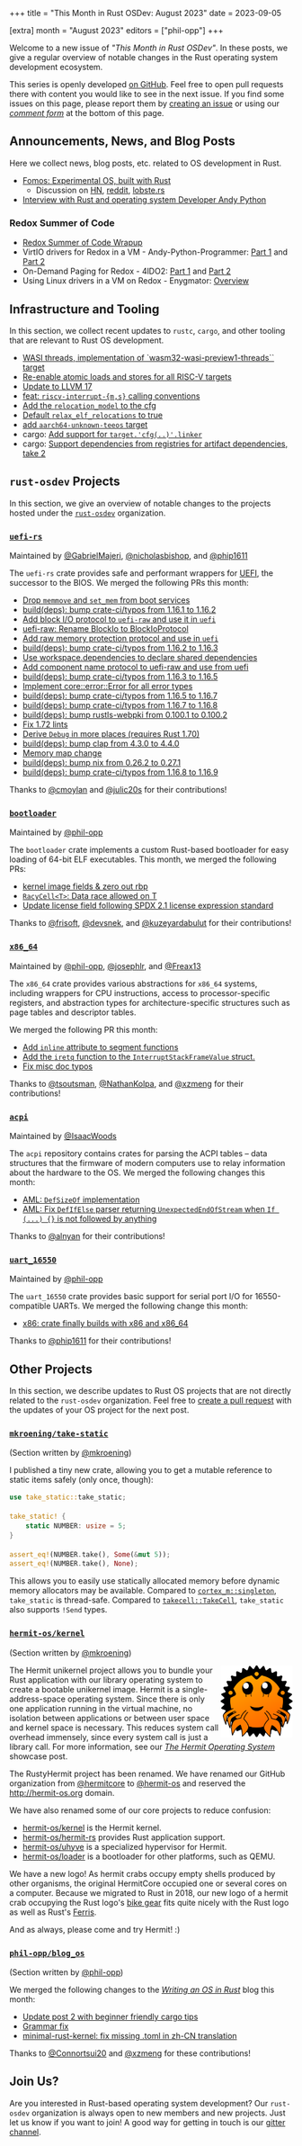 +++
title = "This Month in Rust OSDev: August 2023"
date = 2023-09-05

[extra]
month = "August 2023"
editors = ["phil-opp"]
+++

Welcome to a new issue of _"This Month in Rust OSDev"_. In these posts, we give a regular overview of notable changes in the Rust operating system development ecosystem.

<!-- more -->

This series is openly developed [on GitHub](https://github.com/rust-osdev/homepage/). Feel free to open pull requests there with content you would like to see in the next issue. If you find some issues on this page, please report them by [creating an issue](https://github.com/rust-osdev/homepage/issues/new) or using our <a href="#comment-form">_comment form_</a> at the bottom of this page.

<!--
    This is a draft for the upcoming "This Month in Rust OSDev (August 2023)" post.
    Feel free to create pull requests against the `next` branch to add your
    content here.
    Please take a look at the past posts on https://rust-osdev.com/ to see the
    general structure of these posts.
-->

## Announcements, News, and Blog Posts

Here we collect news, blog posts, etc. related to OS development in Rust.

- [Fomos: Experimental OS, built with Rust](https://github.com/Ruddle/Fomos)
  - Discussion on [HN](https://news.ycombinator.com/item?id=37316309), [reddit](https://www.reddit.com/r/rust/comments/164li1c/fomos_experimental_rust_os/), [lobste.rs](https://lobste.rs/s/eoyuf6/fomos_experimental_os_built_with_rust)
- [Interview with Rust and operating system Developer Andy Python](https://blog.rust.careers/post/andy-python-interview/)

### Redox Summer of Code

- [Redox Summer of Code Wrapup](https://redox-os.org/news/rsoc-2023-wrapup/)
- VirtIO drivers for Redox in a VM  - Andy-Python-Programmer: [Part 1](https://www.redox-os.org/news/rsoc-virtio-1/) and [Part 2](https://redox-os.org/news/rsoc-virtio-2/)
- On-Demand Paging for Redox - 4lDO2: [Part 1](https://www.redox-os.org/news/kernel-8/) and [Part 2](https://redox-os.org/news/kernel-9/)
- Using Linux drivers in a VM on Redox - Enygmator: [Overview](https://www.redox-os.org/news/rsoc-2023-eny-1/)

<!--
Please follow this template:

- [Title](https://example.com)
  - (optional) Some additional context
-->


## Infrastructure and Tooling

In this section, we collect recent updates to `rustc`, `cargo`, and other tooling that are relevant to Rust OS development.

<!--
    Please use the following template:

- [Title](https://example.com)
  - (optional) Some additional context
-->

- [WASI threads, implementation of `wasm32-wasi-preview1-threads`` target](https://github.com/rust-lang/rust/pull/112922)
- [Re-enable atomic loads and stores for all RISC-V targets](https://github.com/rust-lang/rust/pull/98333)
- [Update to LLVM 17](https://github.com/rust-lang/rust/pull/114048)
- [feat: `riscv-interrupt-{m,s}` calling conventions](https://github.com/rust-lang/rust/pull/111891)
- [Add the `relocation_model` to the cfg](https://github.com/rust-lang/rust/pull/113966)
- [Default `relax_elf_relocations` to true](https://github.com/rust-lang/rust/pull/106511)
- [add `aarch64-unknown-teeos` target](https://github.com/rust-lang/rust/pull/113480)
- cargo: [Add support for `target.'cfg(..)'.linker`](https://github.com/rust-lang/cargo/pull/12535)
- cargo: [Support dependencies from registries for artifact dependencies, take 2](https://github.com/rust-lang/cargo/pull/12421)


## `rust-osdev` Projects

In this section, we give an overview of notable changes to the projects hosted under the [`rust-osdev`](https://github.com/rust-osdev/about) organization.

<!--
    Please use the following template:

    ### [`repo_name`](https://github.com/rust-osdev/repo_name)
    <span class="maintainers">Maintained by [@maintainer_1](https://github.com/maintainer_1)</span>

    The `repo_name` crate ...<<short introduction>>...

    We merged the following changes this month:
    <<changelog, either in list or text form>>
-->



### [`uefi-rs`](https://github.com/rust-osdev/uefi-rs)
<span class="maintainers">Maintained by [@GabrielMajeri](https://github.com/GabrielMajeri), [@nicholasbishop](https://github.com/nicholasbishop), and [@phip1611](https://github.com/phip1611)</span>

The `uefi-rs` crate provides safe and performant wrappers for [UEFI](https://en.wikipedia.org/wiki/Unified_Extensible_Firmware_Interface), the successor to the BIOS. We merged the following PRs this month:

- [Drop `memmove` and `set_mem` from boot services](https://github.com/rust-osdev/uefi-rs/pull/906)
- [build(deps): bump crate-ci/typos from 1.16.1 to 1.16.2](https://github.com/rust-osdev/uefi-rs/pull/908)
- [Add block I/O protocol to `uefi-raw` and use it in `uefi`](https://github.com/rust-osdev/uefi-rs/pull/909)
- [uefi-raw: Rename BlockIo to BlockIoProtocol](https://github.com/rust-osdev/uefi-rs/pull/911)
- [Add raw memory protection protocol and use in `uefi`](https://github.com/rust-osdev/uefi-rs/pull/896)
- [build(deps): bump crate-ci/typos from 1.16.2 to 1.16.3](https://github.com/rust-osdev/uefi-rs/pull/912)
- [Use workspace.dependencies to declare shared dependencies](https://github.com/rust-osdev/uefi-rs/pull/913)
- [Add component name protocol to uefi-raw and use from uefi](https://github.com/rust-osdev/uefi-rs/pull/910)
- [build(deps): bump crate-ci/typos from 1.16.3 to 1.16.5](https://github.com/rust-osdev/uefi-rs/pull/919)
- [Implement core::error::Error for all error types](https://github.com/rust-osdev/uefi-rs/pull/916)
- [build(deps): bump crate-ci/typos from 1.16.5 to 1.16.7](https://github.com/rust-osdev/uefi-rs/pull/923)
- [build(deps): bump crate-ci/typos from 1.16.7 to 1.16.8](https://github.com/rust-osdev/uefi-rs/pull/924)
- [build(deps): bump rustls-webpki from 0.100.1 to 0.100.2](https://github.com/rust-osdev/uefi-rs/pull/926)
- [Fix 1.72 lints](https://github.com/rust-osdev/uefi-rs/pull/928)
- [Derive `Debug` in more places (requires Rust 1.70)](https://github.com/rust-osdev/uefi-rs/pull/851)
- [build(deps): bump clap from 4.3.0 to 4.4.0](https://github.com/rust-osdev/uefi-rs/pull/927)
- [Memory map change](https://github.com/rust-osdev/uefi-rs/pull/915)
- [build(deps): bump nix from 0.26.2 to 0.27.1](https://github.com/rust-osdev/uefi-rs/pull/929)
- [build(deps): bump crate-ci/typos from 1.16.8 to 1.16.9](https://github.com/rust-osdev/uefi-rs/pull/930)

Thanks to [@cmoylan](https://github.com/cmoylan) and [@julic20s](https://github.com/julic20s) for their contributions!

### [`bootloader`](https://github.com/rust-osdev/bootloader)
<span class="maintainers">Maintained by [@phil-opp](https://github.com/phil-opp)</span>

The `bootloader` crate implements a custom Rust-based bootloader for easy loading of 64-bit ELF executables. This month, we merged the following PRs:

- [kernel image fields & zero out rbp](https://github.com/rust-osdev/bootloader/pull/346)
- [`RacyCell<T>`: Data race allowed on T](https://github.com/rust-osdev/bootloader/pull/390)
- [Update license field following SPDX 2.1 license expression standard](https://github.com/rust-osdev/bootloader/pull/391)

Thanks to [@frisoft](https://github.com/frisoft), [@devsnek](https://github.com/devsnek), and [@kuzeyardabulut](https://github.com/kuzeyardabulut) for their contributions!



### [`x86_64`](https://github.com/rust-osdev/x86_64)
<span class="maintainers">Maintained by [@phil-opp](https://github.com/phil-opp), [@josephlr](https://github.com/orgs/rust-osdev/people/josephlr), and [@Freax13](https://github.com/orgs/rust-osdev/people/Freax13)</span>

The `x86_64` crate provides various abstractions for `x86_64` systems, including wrappers for CPU instructions, access to processor-specific registers, and abstraction types for architecture-specific structures such as page tables and descriptor tables.

We merged the following PR this month:

- [Add `inline` attribute to segment functions](https://github.com/rust-osdev/x86_64/pull/430)
- [Add the `iretq` function to the `InterruptStackFrameValue` struct.](https://github.com/rust-osdev/x86_64/pull/431)
- [Fix misc doc typos](https://github.com/rust-osdev/x86_64/pull/432)

Thanks to [@tsoutsman](https://github.com/tsoutsman), [@NathanKolpa](https://github.com/NathanKolpa), and [@xzmeng](https://github.com/xzmeng) for their contributions!


### [`acpi`](https://github.com/rust-osdev/acpi)
<span class="maintainers">Maintained by [@IsaacWoods](https://github.com/IsaacWoods)</span>

The `acpi` repository contains crates for parsing the ACPI tables – data structures that the firmware of modern computers use to relay information about the hardware to the OS. We merged the following changes this month:

- [AML: `DefSizeOf` implementation](https://github.com/rust-osdev/acpi/pull/189)
- [AML: Fix `DefIfElse` parser returning `UnexpectedEndOfStream` when `If (...) {}` is not followed by anything](https://github.com/rust-osdev/acpi/pull/190)

Thanks to [@alnyan](https://github.com/alnyan) for their contributions!


### [`uart_16550`](https://github.com/rust-osdev/uart_16550)
<span class="maintainers">Maintained by [@phil-opp](https://github.com/phil-opp)</span>

The `uart_16550` crate provides basic support for serial port I/O for 16550-compatible UARTs. We merged the following change this month:

- [x86: crate finally builds with x86 and x86_64](https://github.com/rust-osdev/uart_16550/pull/29)

Thanks to [@phip1611](https://github.com/phip1611) for their contributions!


## Other Projects

In this section, we describe updates to Rust OS projects that are not directly related to the `rust-osdev` organization. Feel free to [create a pull request](https://github.com/rust-osdev/homepage/pulls) with the updates of your OS project for the next post.


### [`mkroening/take-static`](https://github.com/mkroening/take-static)
<span class="maintainers">(Section written by [@mkroening](https://github.com/mkroening))</span>

I published a tiny new crate, allowing you to get a mutable reference to static items safely (only once, though):

```rust
use take_static::take_static;

take_static! {
    static NUMBER: usize = 5;
}

assert_eq!(NUMBER.take(), Some(&mut 5));
assert_eq!(NUMBER.take(), None);
```

This allows you to easily use statically allocated memory before dynamic memory allocators may be available.
Compared to [`cortex_m::singleton`], `take_static` is thread-safe.
Compared to [`takecell::TakeCell`], `take_static` also supports `!Send` types.

[`cortex_m::singleton`]: https://docs.rs/cortex-m/0.7.7/cortex_m/macro.singleton.html
[`takecell::TakeCell`]: https://docs.rs/takecell/0.1.1/takecell/index.html


### [`hermit-os/kernel`](https://github.com/hermit-os/kernel)
<span class="maintainers">(Section written by [@mkroening](https://github.com/mkroening))</span>

<img width="128" align="right" src="https://raw.githubusercontent.com/hermit-os/.github/47a27de62e8cfc658ddbccb3f00743c7538281ae/img/Hermit.svg" />

The Hermit unikernel project allows you to bundle your Rust application with our library operating system to create a bootable unikernel image.
Hermit is a single-address-space operating system.
Since there is only one application running in the virtual machine, no isolation between applications or between user space and kernel space is necessary.
This reduces system call overhead immensely, since every system call is just a library call.
For more information, see our [_The Hermit Operating System_] showcase post.

[_The Hermit Operating System_]: @/showcase/hermit/index.md

The RustyHermit project has been renamed.
We have renamed our GitHub organization from [@hermitcore](https://github.com/hermitcore) to [@hermit-os](https://github.com/hermit-os) and reserved the <http://hermit-os.org> domain.

We have also renamed some of our core projects to reduce confusion:
- [hermit-os/kernel](https://github.com/hermit-os/kernel) is the Hermit kernel.
- [hermit-os/hermit-rs](https://github.com/hermit-os/hermit-rs) provides Rust application support.
- [hermit-os/uhyve](https://github.com/hermit-os/uhyve) is a specialized hypervisor for Hermit.
- [hermit-os/loader](https://github.com/hermit-os/loader) is a bootloader for other platforms, such as QEMU.

We have a new logo!
As hermit crabs occupy empty shells produced by other organisms, the original HermitCore occupied one or several cores on a computer.
Because we migrated to Rust in 2018, our new logo of a hermit crab occupying the Rust logo's [bike gear](https://bugzilla.mozilla.org/show_bug.cgi?id=680521) fits quite nicely with the Rust logo as well as Rust's [Ferris](https://rustacean.net/).

And as always, please come and try Hermit! :)

### [`phil-opp/blog_os`](https://github.com/phil-opp/blog_os)
<span class="maintainers">(Section written by [@phil-opp](https://github.com/phil-opp))</span>

We merged the following changes to the [_Writing an OS in Rust_](https://os.phil-opp.com/) blog this month:

- [Update post 2 with beginner friendly cargo tips](https://github.com/phil-opp/blog_os/pull/1234)
- [Grammar fix](https://github.com/phil-opp/blog_os/pull/1235)
- [minimal-rust-kernel: fix missing .toml in zh-CN translation](https://github.com/phil-opp/blog_os/pull/1237)

Thanks to [@Connortsui20](https://github.com/Connortsui20) and [@xzmeng](https://github.com/xzmeng) for these contributions!


<!--
    Please use the following template:

    ### [`owner_name/repo_name`](https://github.com/rust-osdev/owner_name/repo_name)
    <span class="maintainers">(Section written by [@your_github_name](https://github.com/your_github_name))</span>

    ...<<your project updates>>...
-->



## Join Us?

Are you interested in Rust-based operating system development? Our `rust-osdev` organization is always open to new members and new projects. Just let us know if you want to join! A good way for getting in touch is our [gitter channel](https://gitter.im/rust-osdev/Lobby).
